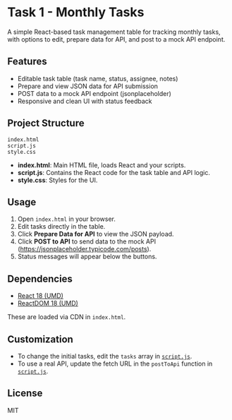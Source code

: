 # Task 1 - Monthly Tasks

A simple React-based task management table for tracking monthly tasks, with options to edit, prepare data for API, and post to a mock API endpoint.

## Features

- Editable task table (task name, status, assignee, notes)
- Prepare and view JSON data for API submission
- POST data to a mock API endpoint (jsonplaceholder)
- Responsive and clean UI with status feedback

## Project Structure

```
index.html
script.js
style.css
```

- **index.html**: Main HTML file, loads React and your scripts.
- **script.js**: Contains the React code for the task table and API logic.
- **style.css**: Styles for the UI.

## Usage

1. Open `index.html` in your browser.
2. Edit tasks directly in the table.
3. Click **Prepare Data for API** to view the JSON payload.
4. Click **POST to API** to send data to the mock API (https://jsonplaceholder.typicode.com/posts).
5. Status messages will appear below the buttons.

## Dependencies

- [React 18 (UMD)](https://unpkg.com/react@18/umd/react.development.js)
- [ReactDOM 18 (UMD)](https://unpkg.com/react-dom@18/umd/react-dom.development.js)

These are loaded via CDN in `index.html`.

## Customization

- To change the initial tasks, edit the `tasks` array in [`script.js`](script.js).
- To use a real API, update the fetch URL in the `postToApi` function in [`script.js`](script.js).

## License

MIT
